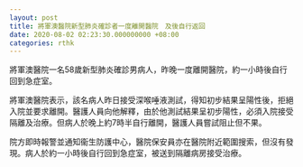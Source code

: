 ```yaml
---
layout: post
title: 將軍澳醫院新型肺炎確診者一度離開醫院　及後自行返回
date: 2020-08-02 02:23:30.000000000 +08:00
categories: rthk
---
```


將軍澳醫院一名58歲新型肺炎確診男病人，昨晚一度離開醫院，約一小時後自行回到急症室。

將軍澳醫院表示，該名病人昨日接受深喉唾液測試，得知初步結果呈陽性後，拒絕入院並要求離開。醫護人員向他解釋，由於他測試結果呈初步陽性，必須入院接受隔離及治療。但病人於晚上約7時半自行離開，醫護人員嘗試阻止但不果。

院方即時報警並通知衞生防護中心，醫院保安員亦在醫院附近範圍搜索，但沒有發現。病人於約一小時後自行回到急症室，被送到隔離病房接受治療。

